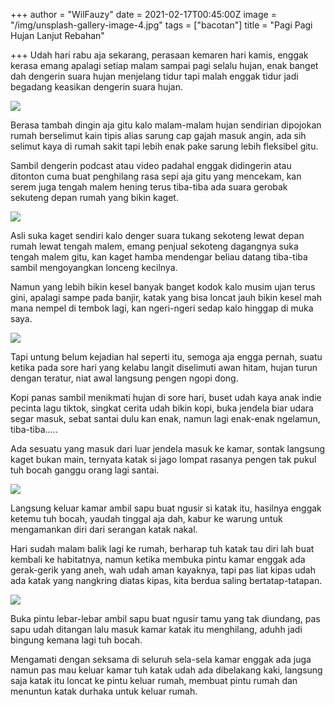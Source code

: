+++
author = "WilFauzy"
date = 2021-02-17T00:45:00Z
image = "/img/unsplash-gallery-image-4.jpg"
tags = ["bacotan"]
title = "Pagi Pagi Hujan Lanjut Rebahan"

+++
Udah hari rabu aja sekarang, perasaan kemaren hari kamis, enggak kerasa emang apalagi setiap malam sampai pagi selalu hujan, enak banget dah dengerin suara hujan menjelang tidur tapi malah enggak tidur jadi begadang keasikan dengerin suara hujan.

![](/img/img_20200516_070025.jpg)

Berasa tambah dingin aja gitu kalo malam-malam hujan sendirian dipojokan rumah berselimut kain tipis alias sarung cap gajah masuk angin, ada sih selimut kaya di rumah sakit tapi lebih enak pake sarung lebih fleksibel gitu.

Sambil dengerin podcast atau video padahal enggak didingerin atau ditonton cuma buat penghilang rasa sepi aja gitu yang mencekam, kan serem juga tengah malem hening terus tiba-tiba ada suara gerobak sekuteng depan rumah yang bikin kaget.

![](/img/img_20200514_163132.jpg)

Asli suka kaget sendiri kalo denger suara tukang sekoteng lewat depan rumah lewat tengah malem, emang penjual sekoteng dagangnya suka tengah malem gitu, kan kaget hamba mendengar beliau datang tiba-tiba sambil mengoyangkan lonceng kecilnya.

Namun yang lebih bikin kesel banyak banget kodok kalo musim ujan terus gini, apalagi sampe pada banjir, katak yang bisa loncat jauh bikin kesel mah mana nempel di tembok lagi, kan ngeri-ngeri sedap kalo hinggap di muka saya.

![](/img/img_20200513_220606.jpg)

Tapi untung belum kejadian hal seperti itu, semoga aja engga pernah, suatu ketika pada sore hari yang kelabu langit diselimuti awan hitam, hujan turun dengan teratur, niat awal langsung pengen ngopi dong.

Kopi panas sambil menikmati hujan di sore hari, buset udah kaya anak indie pecinta lagu tiktok, singkat cerita udah bikin kopi, buka jendela biar udara segar masuk, sebat santai dulu kan enak, namun lagi enak-enak ngelamun, tiba-tiba..... 

Ada sesuatu yang masuk dari luar jendela masuk ke kamar, sontak langsung kaget bukan main, ternyata katak si jago lompat rasanya pengen tak pukul tuh bocah ganggu orang lagi santai. 

![](/img/img_20200502_123005.jpg)

Langsung keluar kamar ambil sapu buat ngusir si katak itu, hasilnya enggak ketemu tuh bocah, yaudah tinggal aja dah, kabur ke warung untuk mengamankan diri dari serangan katak nakal. 

Hari sudah malam balik lagi ke rumah, berharap tuh katak tau diri lah buat kembali ke habitatnya, namun ketika membuka pintu kamar enggak ada gerak-gerik yang aneh, wah udah aman kayaknya, tapi pas liat kipas udah ada katak yang nangkring diatas kipas, kita berdua saling bertatap-tatapan. 

![](/img/img_20200622_194204.jpg)

Buka pintu lebar-lebar ambil sapu buat ngusir tamu yang tak diundang, pas sapu udah ditangan lalu masuk kamar katak itu menghilang, aduhh jadi bingung kemana lagi tuh bocah. 

Mengamati dengan seksama di seluruh sela-sela kamar enggak ada juga namun pas mau keluar kamar tuh katak udah ada dibelakang kaki, langsung saja katak itu loncat ke pintu keluar rumah, membuat pintu rumah dan menuntun katak durhaka untuk keluar rumah. 
